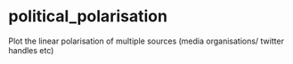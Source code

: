 # political_polarisation
Plot the linear polarisation of multiple sources (media organisations/ twitter handles etc) 

